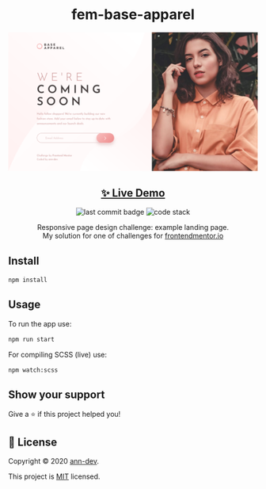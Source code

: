 <h1 align="center">fem-base-apparel</h1>

![preview](./preview.png)

<h2 align="center"><a href="https://ann-dev.github.io/fem-base-apparel/" target="_blank">✨ Live Demo</a></h3>

<p align="center">
  <img alt="last commit badge" src="https://img.shields.io/github/last-commit/ann-dev/fem-base-apparel?style=flat-square">
  <img alt="code stack" src="https://img.shields.io/badge/tech_stack-HTML5, SCSS, NPM-ff69b4.svg?style=flat-square">
</p>

<p align="center">Responsive page design challenge: example landing page. <br />
My solution for one of challenges for
  <a href="https://www.frontendmentor.io/profile/ann-dev">frontendmentor.io</a>
</p>

## Install

```sh
npm install
```

## Usage

To run the app use:

```sh
npm run start
```

For compiling SCSS (live) use:

```sh
npm watch:scss
```

## Show your support

Give a ⭐️ if this project helped you!

## 📝 License

Copyright © 2020 [ann-dev](https://github.com/ann-dev).

This project is [MIT](https://github.com/ann-dev/frontend-mentor-challenges/blob/master/LICENSE) licensed.
